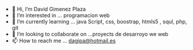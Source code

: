- 👋 Hi, I’m  David Gimenez Plaza
- 👀 I’m interested in ... programacion web
- 🌱 I’m currently learning ... java Script, css, boostrap, htmls5 , squl, php, git
- 💞️ I’m looking to collaborate on ...proyects de desarroyo we web
- 📫 How to reach me ... dagipa@hotmail.es

<!---
cvdgp/cvdgp is a ✨ special ✨ repository because its `README.md` (this file) appears on your GitHub profile.
You can click the Preview link to take a look at your changes.
--->
